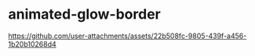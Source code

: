 # animated-glow-border


https://github.com/user-attachments/assets/22b508fc-9805-439f-a456-1b20b10268d4

